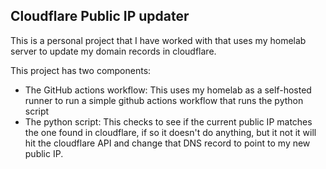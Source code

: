 ## Cloudflare Public IP updater
This is a personal project that I have worked with that uses my homelab server to update my domain records in cloudflare.  
  
This project has two components:  
- The GitHub actions workflow: This uses my homelab as a self-hosted runner to run a simple github actions workflow that runs the python script
- The python script: This checks to see if the current public IP matches the one found in cloudflare, if so it doesn't do anything, but it not it will hit the cloudflare API and change that DNS record to point to my new public IP.
